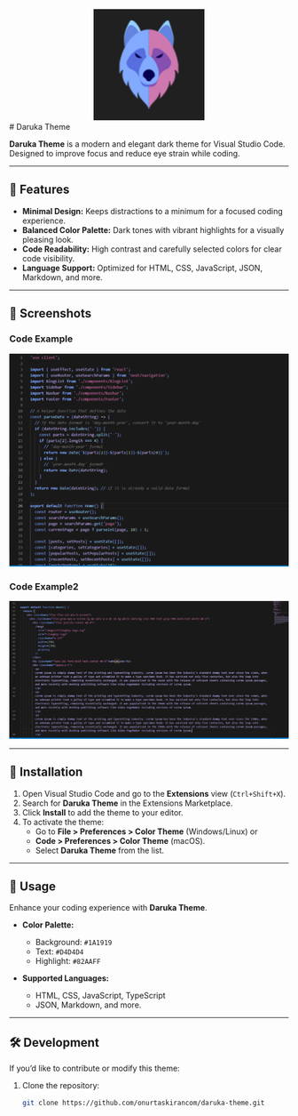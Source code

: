 <div align="center">
  <img src="./images/daruka-theme-icon.png" alt="Daruka Theme Logo" width="200">
</div>
# Daruka Theme

**Daruka Theme** is a modern and elegant dark theme for Visual Studio Code. Designed to improve focus and reduce eye strain while coding.

---

## 🎨 Features

- **Minimal Design:** Keeps distractions to a minimum for a focused coding experience.
- **Balanced Color Palette:** Dark tones with vibrant highlights for a visually pleasing look.
- **Code Readability:** High contrast and carefully selected colors for clear code visibility.
- **Language Support:** Optimized for HTML, CSS, JavaScript, JSON, Markdown, and more.

---

## 📸 Screenshots

### **Code Example**
![Code Example](./images/code-example.png)

### **Code Example2**
![Code Example](./images/code-example2.png)

---

## 🚀 Installation

1. Open Visual Studio Code and go to the **Extensions** view (`Ctrl+Shift+X`).
2. Search for **Daruka Theme** in the Extensions Marketplace.
3. Click **Install** to add the theme to your editor.
4. To activate the theme:
   - Go to **File > Preferences > Color Theme** (Windows/Linux) or
   - **Code > Preferences > Color Theme** (macOS).
   - Select **Daruka Theme** from the list.

---

## 📄 Usage

Enhance your coding experience with **Daruka Theme**.

- **Color Palette:**
  - Background: `#1A1919`
  - Text: `#D4D4D4`
  - Highlight: `#82AAFF`

- **Supported Languages:**
  - HTML, CSS, JavaScript, TypeScript
  - JSON, Markdown, and more.

---

## 🛠️ Development

If you’d like to contribute or modify this theme:

1. Clone the repository:
   ```bash
   git clone https://github.com/onurtaskirancom/daruka-theme.git
